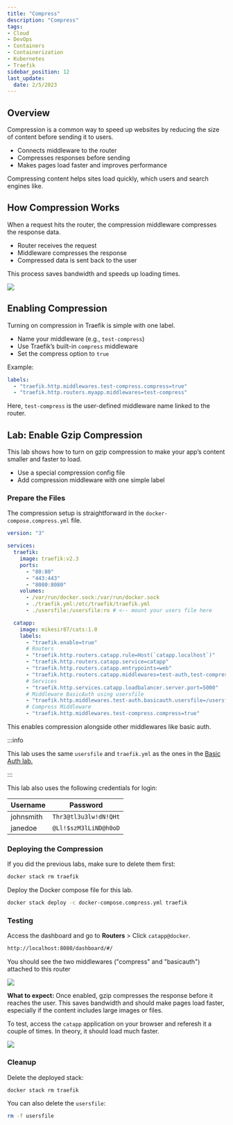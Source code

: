 ```yaml
---
title: "Compress"
description: "Compress"
tags: 
- Cloud
- DevOps
- Containers
- Containerization
- Kubernetes
- Traefik
sidebar_position: 12
last_update:
  date: 2/5/2023
---
```


## Overview

Compression is a common way to speed up websites by reducing the size of content before sending it to users.

- Connects middleware to the router
- Compresses responses before sending
- Makes pages load faster and improves performance

Compressing content helps sites load quickly, which users and search engines like.

## How Compression Works

When a request hits the router, the compression middleware compresses the response data.

- Router receives the request
- Middleware compresses the response
- Compressed data is sent back to the user

This process saves bandwidth and speeds up loading times.

<div class="img-center"> 

![](/img/docs/all-things-devops-traefik-compress.png)

</div>



## Enabling Compression

Turning on compression in Traefik is simple with one label.

- Name your middleware (e.g., `test-compress`)
- Use Traefik’s built-in `compress` middleware
- Set the compress option to `true`

Example:

```yaml
labels:
  - "traefik.http.middlewares.test-compress.compress=true"
  - "traefik.http.routers.myapp.middlewares=test-compress"
```

Here, `test-compress` is the user-defined middleware name linked to the router.


## Lab: Enable Gzip Compression

This lab shows how to turn on gzip compression to make your app’s content smaller and faster to load.

- Use a special compression config file
- Add compression middleware with one simple label

### Prepare the Files 

The compression setup is straightforward in the `docker-compose.compress.yml` file.

```yaml
version: "3"

services:
  traefik:
    image: traefik:v2.3
    ports:
      - "80:80"
      - "443:443"
      - "8080:8080"
    volumes:
      - /var/run/docker.sock:/var/run/docker.sock
      - ./traefik.yml:/etc/traefik/traefik.yml
      - ./usersfile:/usersfile:ro # <-- mount your users file here

  catapp:
    image: mikesir87/cats:1.0
    labels:
      - "traefik.enable=true"
      # Routers
      - "traefik.http.routers.catapp.rule=Host(`catapp.localhost`)"
      - "traefik.http.routers.catapp.service=catapp"
      - "traefik.http.routers.catapp.entrypoints=web"
      - "traefik.http.routers.catapp.middlewares=test-auth,test-compress"
      # Services
      - "traefik.http.services.catapp.loadbalancer.server.port=5000"
      # Middleware BasicAuth using usersfile
      - "traefik.http.middlewares.test-auth.basicauth.usersfile=/usersfile"
      # Compress Middleware
      - "traefik.http.middlewares.test-compress.compress=true"
```

This enables compression alongside other middlewares like basic auth. 

:::info 

This lab uses the same `usersfile` and `traefik.yml` as the ones in the [Basic Auth lab.](/docs/015-Kubernetes-Tools/041-Traefik/026-Middleware/011-Basic-Auth.md)

:::

This lab also uses the following credentials for login:

| Username  | Password              |
| --------- | --------------------- |
| johnsmith | `Thr3@tl3u3lw!dN!QHt` |
| janedoe   | `@Ll!$szM3lLiND@h0oD` |


### Deploying the Compression

If you did the previous labs, make sure to delete them first:

```bash
docker stack rm traefik
```

Deploy the Docker compose file for this lab.

```bash
docker stack deploy -c docker-compose.compress.yml traefik
```


### Testing 

Access the dashboard and go to **Routers** > Click `catapp@docker`.

```bash
http://localhost:8080/dashboard/#/ 
```

You should see the two middlewares ("compress" and "basicauth") attached to this router

<div class="img-center"> 

![](/img/docs/08102025-mw-compress.PNG)

</div>


**What to expect:** Once enabled, gzip compresses the response before it reaches the user. This saves bandwidth and should make pages load faster, especially if the content includes large images or files.

To test, access the `catapp` application on your browser and referesh it a couple of times. In theory, it should load much faster.

<div class="img-center"> 

![](/gif/docs/08102025-catapp-mw-4.gif)

</div>

### Cleanup

Delete the deployed stack:

```bash
docker stack rm traefik 
```

You can also delete the `usersfile`:

```bash
rm -f usersfile
```

